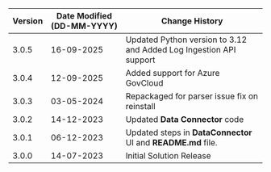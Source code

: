 | **Version** | **Date Modified (DD-MM-YYYY)** | **Change History**                          |
|-------------|--------------------------------|---------------------------------------------|
| 3.0.5       |     16-09-2025                 | Updated Python version to 3.12 and Added Log Ingestion API support             |
| 3.0.4       |     12-09-2025                 | Added support for Azure GovCloud |
| 3.0.3       |     03-05-2024                 | Repackaged for parser issue fix on reinstall |
| 3.0.2       |     14-12-2023                 | Updated **Data Connector** code                    |
| 3.0.1       |     06-12-2023                 | Updated steps in **DataConnector** UI and **README.md** file.                     |
| 3.0.0       |     14-07-2023                 | Initial Solution Release                     |
